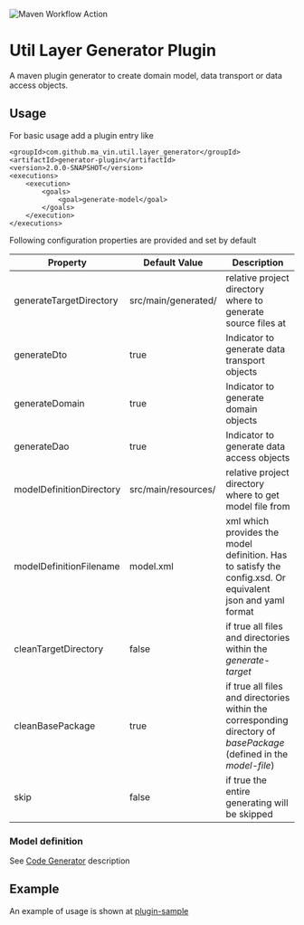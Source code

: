 ![Maven Workflow Action](https://github.com/Ma-Vin/de.ma_vin.util.layerGenerator/actions/workflows/maven.yml/badge.svg)

# Util Layer Generator Plugin

A maven plugin generator to create domain model, data transport or data access objects.

## Usage

For basic usage add a plugin entry like

```
<groupId>com.github.ma_vin.util.layer_generator</groupId>
<artifactId>generator-plugin</artifactId>
<version>2.0.0-SNAPSHOT</version>
<executions>
    <execution>
        <goals>
            <goal>generate-model</goal>
        </goals>
    </execution>
</executions>
````

Following configuration properties are provided and set by default

| Property                 | Default Value       | Description                                                                                                         |
|--------------------------|---------------------|---------------------------------------------------------------------------------------------------------------------|
| generateTargetDirectory  | src/main/generated/ | relative project directory where to generate source files at                                                        |
| generateDto              | true                | Indicator to generate data transport objects                                                                        |
| generateDomain           | true                | Indicator to generate domain objects                                                                                |
| generateDao              | true                | Indicator to generate data access objects                                                                           |
| modelDefinitionDirectory | src/main/resources/ | relative project directory where to get model file from                                                             |
| modelDefinitionFilename  | model.xml           | xml which provides the model definition. Has to satisfy the config.xsd. Or equivalent json and yaml format          |
| cleanTargetDirectory     | false               | if true all files and directories within the *generate-target*                                                      |
| cleanBasePackage         | true                | if true all files and directories within the corresponding directory of *basePackage* (defined in the *model-file*) |
| skip                     | false               | if true the entire generating will be skipped                                                                       |


### Model definition

See [Code Generator](../base-layer-generator/README.md) description

## Example

An example of usage is shown at [plugin-sample](../sample/plugin-sample)
